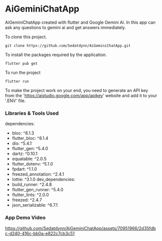 # AiGeminiChatApp
AiGeminiChatApp created with flutter and Google Gemini Ai. In this app can ask any questions to gemini ai and get answers immediately.


To clone this project.
```
git clone https://github.com/Sedatdynn/AiGeminiChatApp.git
```

To install the packages required by the application.
```
flutter pub get
```

To run the project
```
flutter run
```

To make the project work on your end, you need to generate an API key from the 'https://aistudio.google.com/app/apikey' website and add it to your '.ENV' file.

### Libraries & Tools Used
dependencies:
* bloc: ^8.1.3
* flutter_bloc: ^8.1.4
* dio: ^5.4.1
* flutter_gen: ^5.4.0
* dartz: ^0.10.1
* equatable: ^2.0.5
* flutter_dotenv: ^5.1.0
* fpdart: ^1.1.0
* freezed_annotation: ^2.4.1
* lottie: ^3.1.0
dev_dependencies:
* build_runner: ^2.4.8
* flutter_gen_runner: ^5.4.0
* flutter_lints: ^2.0.0
* freezed: ^2.4.7
* json_serializable: ^6.7.1  
  

### App Demo Video
https://github.com/Sedatdynn/AiGeminiChatApp/assets/70951966/2d35fdbc-d240-416c-bb0a-e822c7cb3c51

